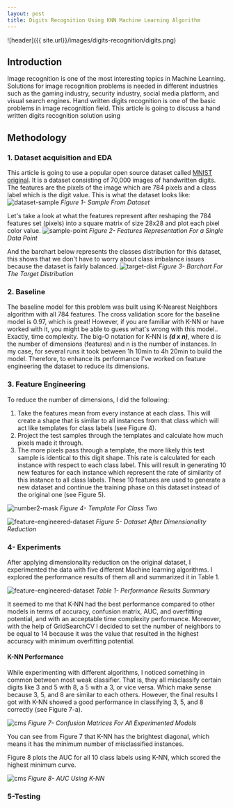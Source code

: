 ```yaml
---
layout: post
title: Digits Recognition Using KNN Machine Learning Algorithm
---
```


![header]({{ site.url}}/images/digits-recognition/digits.png)

## Introduction 
Image recognition is one of the most interesting topics in Machine Learning. Solutions for image recognition problems is needed in different industries such as the gaming industry, security industry, social media platform, and visual search engines. Hand written digits recognition is one of the basic problems in image recognition field. This article is going to discuss a hand written digits recognition solution using 

## Methodology 

### 1. Dataset acquisition and EDA 
This article is going to use a popular open source dataset called [MNIST original](https://www.kaggle.com/avnishnish/mnist-original). It is a dataset consisting of 70,000 images of handwritten digits. The features are the pixels of the image which are 784 pixels and a class label which is the digit value.
This is what the dataset looks like: 
![dataset-sample]({{site.url}}/images/digits-recognition/dataset-sample.png)
*Figure 1- Sample From Dataset*

Let's take a look at what the features represent after reshaping the 784 features set (pixels) into a square matrix of size 28x28 and plot each pixel color value. 
![sample-point]({{site.url}}/images/digits-recognition/sample-point.png)
*Figure 2- Features Representation For a Single Data Point*

And the barchart below represents the classes distribution for this dataset, this shows that we don't have to worry about class imbalance issues because the dataset is fairly balanced. 
![target-dist]({{site.url}}/images/digits-recognition/target-distribution.png)
*Figure 3- Barchart For The Target Distribution*

### 2. Baseline 
The baseline model for this problem was built using K-Nearest Neighbors algorithm with all 784 features. The cross validation score for the baseline model is 0.97, which is great! However, if you are familiar with K-NN or have worked with it, you might be able to guess what's wrong with this model.. Exactly, time complexity. The big-O notation for K-NN is __<var>(d x n)</var>__, where d is the number of dimensions (features) and n is the number of instances. In my case, for several runs it took between 1h 10min to 4h 20min to build the model. Therefore, to enhance its performance I've worked on feature engineering the dataset to reduce its dimensions.


### 3. Feature Engineering 
To reduce the number of dimensions, I did the following: 
1. Take the features mean from every instance at each class. This will create a shape that is similar to all instances from that class which will act like templates for class labels (see Figure 4). 
2. Project the test samples through the templates and calculate how much pixels made it through.
3. The more pixels pass through a template, the more likely this test sample is identical to this digit shape. This rate is calculated for each instance with respect to each class label. 
This will result in generating 10 new features for each instance which represent the rate of similarity of this instance to all class labels. These 10 features are used to generate a new dataset and continue the training phase on this dataset instead of the original one (see Figure 5).

![number2-mask]({{site.url}}/images/digits-recognition/mask2.png)
*Figure 4- Template For Class Two*

![feature-engineered-dataset]({{site.url}}/images/digits-recognition/new-dataset.png)
*Figure 5- Dataset After Dimensionality Reduction*

### 4- Experiments
After applying dimensionality reduction on the original dataset, I experimented the data with five different Machine learning algorithms. I explored the performance results of them all and summarized it in Table 1.

![feature-engineered-dataset]({{site.url}}/images/digits-recognition/results-sum.png)
*Table 1- Performance Results Summary*

It seemed to me that K-NN had the best performance compared to other models in terms of accuracy, confusion matrix, AUC, and overfitting potential, and with an acceptable time complexity performance. Moreover, with the help of GridSearchCV I decided to set the number of neighbors to be equal to 14 because it was the value that resulted in the highest accuracy with minimum overfitting potential.

#### K-NN Performance 
While experimenting with different algorithms, I noticed something in common between most weak classifier. That is, they all misclassify certain digits like 3 and 5 with 8, a 5 with a 3, or vice versa. Which make sense because 3, 5, and 8 are similar to each others. However, the final results I got with K-NN showed a good performance in classifying 3, 5, and 8 correctly (see Figure 7-a).

![cms]({{site.url}}/images/digits-recognition/cms.jpg)
*Figure 7- Confusion Matrices For All Experimented Models*

You can see from Figure 7 that K-NN has the brightest diagonal, which means it has the minimum number of misclassified instances. 

Figure 8 plots the AUC for all 10 class labels using K-NN, which scored the highest minimum curve. 

![cms]({{site.url}}/images/digits-recognition/AUC_knn14.png)
*Figure 8- AUC Using K-NN*

### 5-Testing 


